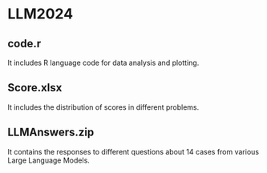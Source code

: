 # LLM2024

## code.r
It includes R language code for data analysis and plotting.

## Score.xlsx
It includes the distribution of scores in different problems.

## LLMAnswers.zip
It contains the responses to different questions about 14 cases from various Large Language Models.
